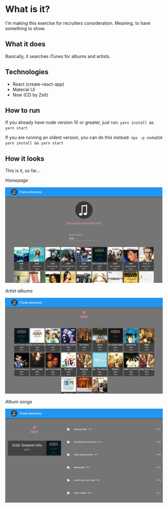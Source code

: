 # What is it?
I'm making this exercise for recruiters consideration. Meaning, to have something to show.

## What it does
Basically, it searches iTunes for albums and artists.

## Technologies
- React (create-react-app)
- Material UI
- Now (CD by Zeit)

## How to run
If you already have node version 10 or greater, just run:
`yarn install && yarn start`

If you are running an oldest version, you can do this instead:
`npx -p node@10 yarn install && yarn start`

##  How it looks

This is it, so far...


_Homepage_

![](./assets/snapshot%20-%20page%201.png)


_Artist albums_

![](./assets/snapshot%20-%20page%202.png)


_Album songs_

![](./assets/snapshot%20-%20page%203.png)
